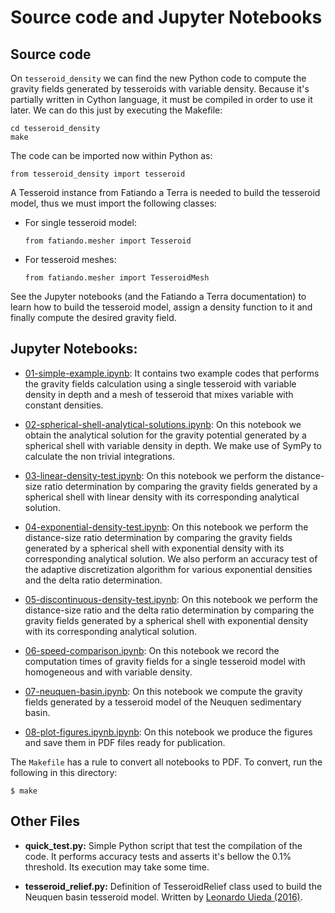 # Source code and Jupyter Notebooks

## Source code

On `tesseroid_density` we can find the new Python code to compute the gravity fields generated by tesseroids with variable density.
Because it's partially written in Cython language, it must be compiled in order to use it later. We can do this just by executing the Makefile:

```
cd tesseroid_density
make
```

The code can be imported now within Python as:

```
from tesseroid_density import tesseroid
```

A Tesseroid instance from Fatiando a Terra is needed to build the tesseroid model, thus we must import the following classes:

* For single tesseroid model:
  ```
  from fatiando.mesher import Tesseroid
  ```

* For tesseroid meshes:
  ```
  from fatiando.mesher import TesseroidMesh
  ```

See the Jupyter notebooks (and the Fatiando a Terra documentation) to learn how to build the tesseroid model, assign a density function to it and finally compute the desired gravity field.

## Jupyter Notebooks:

* [01-simple-example.ipynb](https://github.com/pinga-lab/tesseroid-variable-density/blob/master/code/01-simple-example.ipynb):
  It contains two example codes that performs the gravity fields calculation using a single tesseroid with variable density in depth and a mesh of tesseroid that mixes variable with constant densities.

* [02-spherical-shell-analytical-solutions.ipynb](https://github.com/pinga-lab/tesseroid-variable-density/blob/master/code/02-spherical-shell-analytical-solutions.ipynb):
  On this notebook we obtain the analytical solution for the gravity potential generated by a spherical shell with variable density in depth. We make use of SymPy to calculate the non trivial integrations.

* [03-linear-density-test.ipynb](https://github.com/pinga-lab/tesseroid-variable-density/blob/master/code/03-linear-density-test.ipynb):
  On this notebook we perform the distance-size ratio determination by comparing the gravity fields generated by a spherical shell with linear density with its corresponding analytical solution.

* [04-exponential-density-test.ipynb](https://github.com/pinga-lab/tesseroid-variable-density/blob/master/code/04-exponential-density-test.ipynb):
  On this notebook we perform the distance-size ratio determination by comparing the gravity fields generated by a spherical shell with exponential density with its corresponding analytical solution.
  We also perform an accuracy test of the adaptive discretization algorithm for various exponential densities and the delta ratio determination.

* [05-discontinuous-density-test.ipynb](https://github.com/pinga-lab/tesseroid-variable-density/blob/master/code/05-discontinuous-density-test.ipynb):
  On this notebook we perform the distance-size ratio and the delta ratio determination by comparing the gravity fields generated by a spherical shell with exponential density with its corresponding analytical solution.

* [06-speed-comparison.ipynb](https://github.com/pinga-lab/tesseroid-variable-density/blob/master/code/06-speed-comparison.ipynb):
  On this notebook we record the computation times of gravity fields for a single tesseroid model with homogeneous and with variable density.

* [07-neuquen-basin.ipynb](https://github.com/pinga-lab/tesseroid-variable-density/blob/master/code/07-neuquen-basin.ipynb):
  On this notebook we compute the gravity fields generated by a tesseroid model of the Neuquen sedimentary basin.

* [08-plot-figures.ipynb.ipynb](https://github.com/pinga-lab/tesseroid-variable-density/blob/master/code/08-plot-figures.ipynb.ipynb):
  On this notebook we produce the figures and save them in PDF files ready for publication.

The `Makefile` has a rule to convert all notebooks to PDF.
To convert, run the following in this directory:
    
```
$ make
```

## Other Files

* **quick_test.py:** Simple Python script that test the compilation of the code. It performs accuracy tests and asserts it's bellow the 0.1% threshold. Its execution may take some time.

* **tesseroid_relief.py:** Definition of TesseroidRelief class used to build the Neuquen basin tesseroid model. Written by [Leonardo Uieda (2016)](https://github.com/pinga-lab/paper-moho-inversion-tesseroids).
